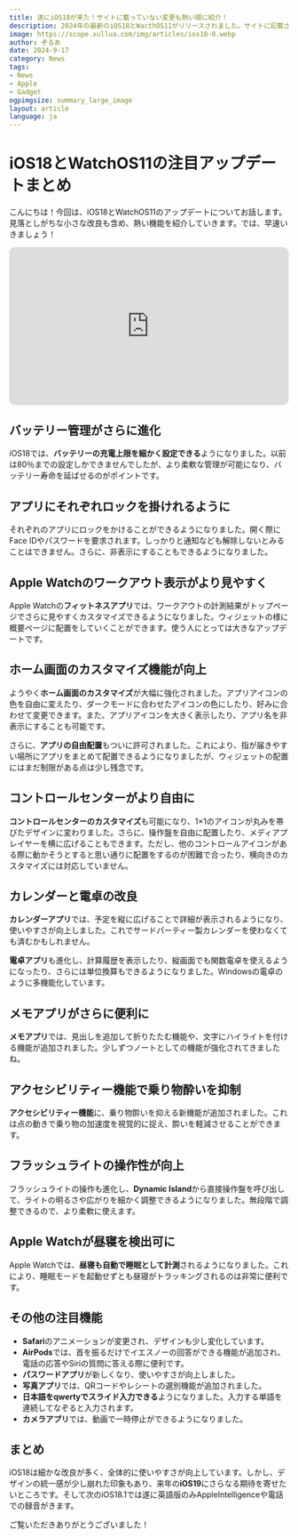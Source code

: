 ```yaml
---
title: 遂にiOS18が来た！サイトに載っていない変更も熱い順に紹介！
description: 2024年の最新のiOS18とWacthOS11がリリースされました。サイトに記載されていない細かな変更も含め熱い順に紹介していきます。
image: https://scope.xullua.com/img/articles/ios18-0.webp
author: ぞるあ
date: 2024-9-17
category: News
tags:
- News
- Apple
- Gadget
ogpimgsize: summary_large_image
layout: article
language: ja
---
```


# iOS18とWatchOS11の注目アップデートまとめ

こんにちは！今回は、iOS18とWatchOS11のアップデートについてお話します。見落としがちな小さな改良も含め、熱い機能を紹介していきます。では、早速いきましょう！

<iframe width="100%" style="border-radius:10px; aspect-ratio:16 / 9;" src="https://www.youtube.com/embed/EMNFSZVHdZ0" title="【iOS18】遂にキタ！2024年の最新版！サイトにも載っていない変更まで熱い順に紹介 | iOS18とWatchOS11" frameborder="0" allow="accelerometer; autoplay; clipboard-write; encrypted-media; gyroscope; picture-in-picture; web-share" referrerpolicy="strict-origin-when-cross-origin" allowfullscreen></iframe>

## バッテリー管理がさらに進化

iOS18では、**バッテリーの充電上限を細かく設定できる**ようになりました。以前は80％までの設定しかできませんでしたが、より柔軟な管理が可能になり、バッテリー寿命を延ばせるのがポイントです。

## アプリにそれぞれロックを掛けれるように

それぞれのアプリにロックをかけることができるようになりました。開く際にFace IDやパスワードを要求されます。しっかりと通知なども解除しないとみることはできません。さらに、非表示にすることもできるようになりました。

## Apple Watchのワークアウト表示がより見やすく

Apple Watchの**フィットネスアプリ**では、ワークアウトの計測結果がトップページでさらに見やすくカスタマイズできるようになりました。ウィジェットの様に概要ページに配置をしていくことができます。使う人にとっては大きなアップデートです。

## ホーム画面のカスタマイズ機能が向上

ようやく**ホーム画面のカスタマイズ**が大幅に強化されました。アプリアイコンの色を自由に変えたり、ダークモードに合わせたアイコンの色にしたり、好みに合わせて変更できます。また、アプリアイコンを大きく表示したり、アプリ名を非表示にすることも可能です。

さらに、**アプリの自由配置**もついに許可されました。これにより、指が届きやすい場所にアプリをまとめて配置できるようになりましたが、ウィジェットの配置にはまだ制限がある点は少し残念です。

## コントロールセンターがより自由に

**コントロールセンターのカスタマイズ**も可能になり、1×1のアイコンが丸みを帯びたデザインに変わりました。さらに、操作盤を自由に配置したり、メディアプレイヤーを横に広げることもできます。ただし、他のコントロールアイコンがある際に動かそうとすると思い通りに配置をするのが困難で合ったり、横向きのカスタマイズには対応していません。

## カレンダーと電卓の改良

**カレンダーアプリ**では、予定を縦に広げることで詳細が表示されるようになり、使いやすさが向上しました。これでサードパーティー製カレンダーを使わなくても済むかもしれません。

**電卓アプリ**も進化し、計算履歴を表示したり、縦画面でも関数電卓を使えるようになったり、さらには単位換算もできるようになりました。Windowsの電卓のように多機能化しています。

## メモアプリがさらに便利に

**メモアプリ**では、見出しを追加して折りたたむ機能や、文字にハイライトを付ける機能が追加されました。少しずつノートとしての機能が強化されてきましたね。

## アクセシビリティー機能で乗り物酔いを抑制

**アクセシビリティー機能**に、乗り物酔いを抑える新機能が追加されました。これは点の動きで乗り物の加速度を視覚的に捉え、酔いを軽減させることができます。

## フラッシュライトの操作性が向上

フラッシュライトの操作も進化し、**Dynamic Island**から直接操作盤を呼び出して、ライトの明るさや広がりを細かく調整できるようになりました。無段階で調整できるので、より柔軟に使えます。

## Apple Watchが昼寝を検出可に

Apple Watchでは、**昼寝も自動で睡眠として計測**されるようになりました。これにより、睡眠モードを起動せずとも昼寝がトラッキングされるのは非常に便利です。

## その他の注目機能

- **Safari**のアニメーションが変更され、デザインも少し変化しています。
- **AirPods**では、首を振るだけでイエスノーの回答ができる機能が追加され、電話の応答やSiriの質問に答える際に便利です。
- **パスワードアプリ**が新しくなり、使いやすさが向上しました。
- **写真アプリ**では、QRコードやレシートの選別機能が追加されました。
- **日本語をqwertyでスライド入力できる**ようになりました。入力する単語を連続してなぞると入力されます。
- **カメラアプリ**では、動画で一時停止ができるようになりました。

## まとめ

iOS18は細かな改良が多く、全体的に使いやすさが向上しています。しかし、デザインの統一感が少し崩れた印象もあり、来年の**iOS19**にさらなる期待を寄せたいところです。そして次のiOS18.1では遂に英語版のみAppleIntelligenceや電話での録音がきます。

ご覧いただきありがとうございました！
